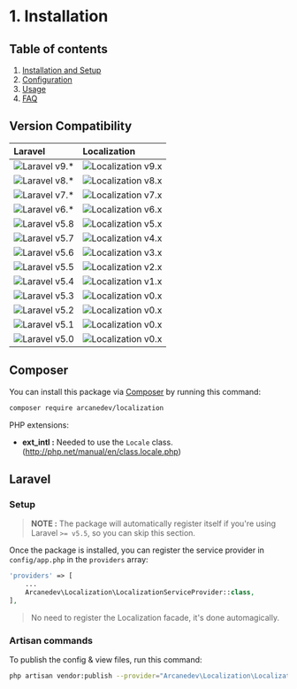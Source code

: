 # 1. Installation

## Table of contents

  1. [Installation and Setup](1-Installation-and-Setup.md)
  2. [Configuration](2-Configuration.md)
  3. [Usage](3-Usage.md)
  4. [FAQ](4-FAQ.md)

## Version Compatibility

| Laravel                      | Localization                           |
|:-----------------------------|:---------------------------------------|
| ![Laravel v9.*][laravel_9_x] | ![Localization v9.x][localization_9_x] |
| ![Laravel v8.*][laravel_8_x] | ![Localization v8.x][localization_8_x] |
| ![Laravel v7.*][laravel_7_x] | ![Localization v7.x][localization_7_x] |
| ![Laravel v6.*][laravel_6_x] | ![Localization v6.x][localization_6_x] |
| ![Laravel v5.8][laravel_5_8] | ![Localization v5.x][localization_5_x] |
| ![Laravel v5.7][laravel_5_7] | ![Localization v4.x][localization_4_x] |
| ![Laravel v5.6][laravel_5_6] | ![Localization v3.x][localization_3_x] |
| ![Laravel v5.5][laravel_5_5] | ![Localization v2.x][localization_2_x] |
| ![Laravel v5.4][laravel_5_4] | ![Localization v1.x][localization_1_x] |
| ![Laravel v5.3][laravel_5_3] | ![Localization v0.x][localization_0_x] |
| ![Laravel v5.2][laravel_5_2] | ![Localization v0.x][localization_0_x] |
| ![Laravel v5.1][laravel_5_1] | ![Localization v0.x][localization_0_x] |
| ![Laravel v5.0][laravel_5_0] | ![Localization v0.x][localization_0_x] |

[laravel_9_x]:  https://img.shields.io/badge/version-9.x-blue.svg?style=flat-square "Laravel v9.*"
[laravel_8_x]:  https://img.shields.io/badge/version-8.x-blue.svg?style=flat-square "Laravel v8.*"
[laravel_7_x]:  https://img.shields.io/badge/version-7.x-blue.svg?style=flat-square "Laravel v7.*"
[laravel_6_x]:  https://img.shields.io/badge/version-6.x-blue.svg?style=flat-square "Laravel v6.*"
[laravel_5_8]:  https://img.shields.io/badge/version-5.8-blue.svg?style=flat-square "Laravel v5.8"
[laravel_5_7]:  https://img.shields.io/badge/version-5.7-blue.svg?style=flat-square "Laravel v5.7"
[laravel_5_6]:  https://img.shields.io/badge/version-5.6-blue.svg?style=flat-square "Laravel v5.6"
[laravel_5_5]:  https://img.shields.io/badge/version-5.5-blue.svg?style=flat-square "Laravel v5.5"
[laravel_5_4]:  https://img.shields.io/badge/version-5.4-blue.svg?style=flat-square "Laravel v5.4"
[laravel_5_3]:  https://img.shields.io/badge/version-5.3-blue.svg?style=flat-square "Laravel v5.3"
[laravel_5_2]:  https://img.shields.io/badge/version-5.2-blue.svg?style=flat-square "Laravel v5.2"
[laravel_5_1]:  https://img.shields.io/badge/version-5.1-blue.svg?style=flat-square "Laravel v5.1"
[laravel_5_0]:  https://img.shields.io/badge/version-5.0-blue.svg?style=flat-square "Laravel v5.0"

[localization_9_x]: https://img.shields.io/badge/version-9.*-blue.svg?style=flat-square "Localization v9.*"
[localization_8_x]: https://img.shields.io/badge/version-8.*-blue.svg?style=flat-square "Localization v8.*"
[localization_7_x]: https://img.shields.io/badge/version-7.*-blue.svg?style=flat-square "Localization v7.*"
[localization_6_x]: https://img.shields.io/badge/version-6.*-blue.svg?style=flat-square "Localization v6.*"
[localization_5_x]: https://img.shields.io/badge/version-5.*-blue.svg?style=flat-square "Localization v5.*"
[localization_4_x]: https://img.shields.io/badge/version-4.*-blue.svg?style=flat-square "Localization v4.*"
[localization_3_x]: https://img.shields.io/badge/version-3.*-blue.svg?style=flat-square "Localization v3.*"
[localization_2_x]: https://img.shields.io/badge/version-2.*-blue.svg?style=flat-square "Localization v2.*"
[localization_1_x]: https://img.shields.io/badge/version-1.*-blue.svg?style=flat-square "Localization v1.*"
[localization_0_x]: https://img.shields.io/badge/version-0.*-blue.svg?style=flat-square "Localization v0.*"

## Composer

You can install this package via [Composer](http://getcomposer.org/) by running this command: 

```bash
composer require arcanedev/localization
```

PHP extensions:

  * **ext_intl :** Needed to use the `Locale` class. (http://php.net/manual/en/class.locale.php)

## Laravel

### Setup

> **NOTE :** The package will automatically register itself if you're using Laravel `>= v5.5`, so you can skip this section.

Once the package is installed, you can register the service provider in `config/app.php` in the `providers` array:

```php
'providers' => [
    ...
    Arcanedev\Localization\LocalizationServiceProvider::class,
],
```

> No need to register the Localization facade, it's done automagically.

### Artisan commands

To publish the config &amp; view files, run this command:

```bash
php artisan vendor:publish --provider="Arcanedev\Localization\LocalizationServiceProvider"
```

